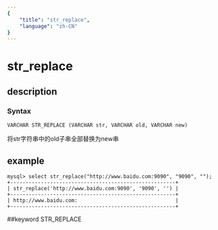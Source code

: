 ```yaml
---
{
    "title": "str_replace",
    "language": "zh-CN"
}
---
```


<!--
Licensed to the Apache Software Foundation (ASF) under one
or more contributor license agreements.  See the NOTICE file
distributed with this work for additional information
regarding copyright ownership.  The ASF licenses this file
to you under the Apache License, Version 2.0 (the
"License"); you may not use this file except in compliance
with the License.  You may obtain a copy of the License at

  http://www.apache.org/licenses/LICENSE-2.0

Unless required by applicable law or agreed to in writing,
software distributed under the License is distributed on an
"AS IS" BASIS, WITHOUT WARRANTIES OR CONDITIONS OF ANY
KIND, either express or implied.  See the License for the
specific language governing permissions and limitations
under the License.
-->

# str_replace
## description
### Syntax

`VARCHAR STR_REPLACE (VARCHAR str, VARCHAR old, VARCHAR new)`

将str字符串中的old子串全部替换为new串

## example

```
mysql> select str_replace("http://www.baidu.com:9090", "9090", "");
+------------------------------------------------------+
| str_replace('http://www.baidu.com:9090', '9090', '') |
+------------------------------------------------------+
| http://www.baidu.com:                                |
+------------------------------------------------------+
```
##keyword
STR_REPLACE
